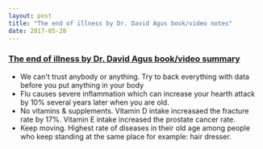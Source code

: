 ```yaml
---
layout: post
title: "The end of illness by Dr. David Agus book/video notes"
date: 2017-05-28
---
```


### [The end of illness by Dr. David Agus book/video summary](https://www.youtube.com/watch?v=XZpeoGM9EPs)

- We can't trust anybody or anything. Try to back everything with data before you put anything in your body
- Flu causes severe inflammation which can increase your hearth attack by 10% several years later when you are old.
- No vitamins & supplements. Vitamin D intake increasaed the fracture rate by 17%. Vitamin E intake increased the prostate cancer rate.
- Keep moving. Highest rate of diseases in their old age among people who keep standing at the same place for example: hair dresser.

